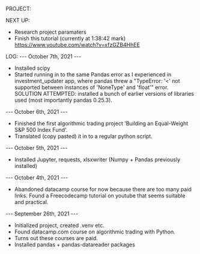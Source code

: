 PROJECT:


NEXT UP:
- Research project paramaters
- Finish this tutorial (currently at 1:38:42 mark) https://www.youtube.com/watch?v=xfzGZB4HhEE

LOG:
--- October 7th, 2021 ---
- Installed scipy
- Started running in to the same Pandas error as I experienced in investment_updater app, where pandas threw a "TypeError: '<' not supported between instances of 'NoneType' and 'float'" error. SOLUTION ATTEMPTED: installed a bunch of earlier versions of libraries used (most importantly pandas 0.25.3).

--- October 6th, 2021 ---
- Finished the first algorithmic trading project 'Building an Equal-Weight S&P 500 Index Fund'.
- Translated (copy pasted) it in to a regular python script.

--- October 5th, 2021 ---
- Installed Jupyter, requests, xlsxwriter (Numpy + Pandas previously installed) 

--- October 4th, 2021 ---
- Abandoned datacamp course for now because there are too many paid links. Found a Freecodecamp tutorial on youtube that seems suitable and practical.

--- September 26th, 2021 ---
- Initialized project, created .venv etc.
- Found datacamp.com course on algorithmic trading with Python.
- Turns out these courses are paid.
- Installed pandas + pandas-datareader packages